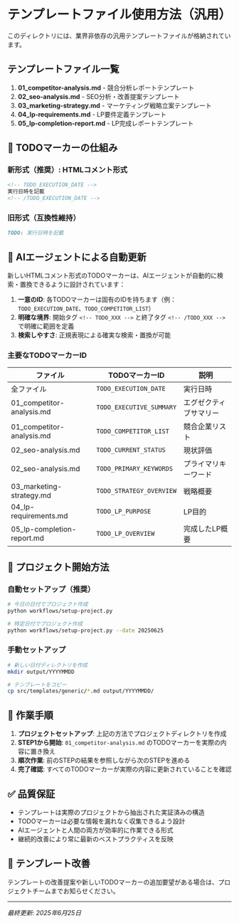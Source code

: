 # テンプレートファイル使用方法（汎用）

このディレクトリには、業界非依存の汎用テンプレートファイルが格納されています。

## テンプレートファイル一覧

1. **01_competitor-analysis.md** - 競合分析レポートテンプレート
2. **02_seo-analysis.md** - SEO分析・改善提案テンプレート
3. **03_marketing-strategy.md** - マーケティング戦略立案テンプレート
4. **04_lp-requirements.md** - LP要件定義テンプレート
5. **05_lp-completion-report.md** - LP完成レポートテンプレート

## 🔄 TODOマーカーの仕組み

### 新形式（推奨）: HTMLコメント形式
```markdown
<!-- TODO_EXECUTION_DATE -->
実行日時を記載
<!-- /TODO_EXECUTION_DATE -->
```

### 旧形式（互換性維持）
```markdown
TODO: 実行日時を記載
```

## 🤖 AIエージェントによる自動更新

新しいHTMLコメント形式のTODOマーカーは、AIエージェントが自動的に検索・置換できるように設計されています：

1. **一意のID**: 各TODOマーカーは固有のIDを持ちます（例：`TODO_EXECUTION_DATE`、`TODO_COMPETITOR_LIST`）
2. **明確な境界**: 開始タグ `<!-- TODO_XXX -->` と終了タグ `<!-- /TODO_XXX -->` で明確に範囲を定義
3. **検索しやすさ**: 正規表現による確実な検索・置換が可能

### 主要なTODOマーカーID

| ファイル | TODOマーカーID | 説明 |
|---------|---------------|------|
| 全ファイル | `TODO_EXECUTION_DATE` | 実行日時 |
| 01_competitor-analysis.md | `TODO_EXECUTIVE_SUMMARY` | エグゼクティブサマリー |
| 01_competitor-analysis.md | `TODO_COMPETITOR_LIST` | 競合企業リスト |
| 02_seo-analysis.md | `TODO_CURRENT_STATUS` | 現状評価 |
| 02_seo-analysis.md | `TODO_PRIMARY_KEYWORDS` | プライマリキーワード |
| 03_marketing-strategy.md | `TODO_STRATEGY_OVERVIEW` | 戦略概要 |
| 04_lp-requirements.md | `TODO_LP_PURPOSE` | LP目的 |
| 05_lp-completion-report.md | `TODO_LP_OVERVIEW` | 完成したLP概要 |

## 🚀 プロジェクト開始方法

### 自動セットアップ（推奨）
```bash
# 今日の日付でプロジェクト作成
python workflows/setup-project.py

# 特定日付でプロジェクト作成
python workflows/setup-project.py --date 20250625
```

### 手動セットアップ
```bash
# 新しい日付ディレクトリを作成
mkdir output/YYYYMMDD

# テンプレートをコピー
cp src/templates/generic/*.md output/YYYYMMDD/
```

## 📝 作業手順

1. **プロジェクトセットアップ**: 上記の方法でプロジェクトディレクトリを作成
2. **STEP1から開始**: `01_competitor-analysis.md` のTODOマーカーを実際の内容に置き換え
3. **順次作業**: 前のSTEPの結果を参照しながら次のSTEPを進める
4. **完了確認**: すべてのTODOマーカーが実際の内容に更新されていることを確認

## ✅ 品質保証

- テンプレートは実際のプロジェクトから抽出された実証済みの構造
- TODOマーカーは必要な情報を漏れなく収集できるよう設計
- AIエージェントと人間の両方が効率的に作業できる形式
- 継続的改善により常に最新のベストプラクティスを反映

## 🔧 テンプレート改善

テンプレートの改善提案や新しいTODOマーカーの追加要望がある場合は、プロジェクトチームまでお知らせください。

---
*最終更新: 2025年6月25日* 